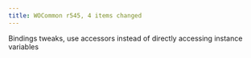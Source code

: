 ```yaml
---
title: WOCommon r545, 4 items changed
---
```


Bindings tweaks, use accessors instead of directly accessing instance variables
